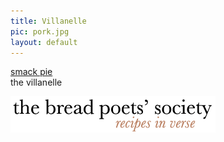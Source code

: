 ```yaml
---
title: Villanelle 
pic: pork.jpg
layout: default
---
```


<a href="smack-pie.html">smack pie</a><br>
the villanelle
</td></tr></table>

<div id="frameTop">
<a href=index.html><img src="bps-logo.gif" border=0 alt="The Bread Poets' Society: recipes in verse"></a>
</div>

